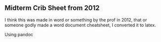## Midterm Crib Sheet from 2012

I think this was made in word or something by the prof in 2012, that or someone godly made a word document cheatsheet, I converted it to latex.

Using pandoc